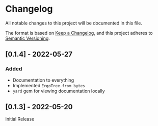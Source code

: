 # Changelog
All notable changes to this project will be documented in this file.

The format is based on [Keep a Changelog](https://keepachangelog.com/en/1.0.0/),
and this project adheres to [Semantic Versioning](https://semver.org/spec/v2.0.0.html).

## [0.1.4] - 2022-05-27
### Added
- Documentation to everything
- Implemented `ErgoTree.from_bytes`
- `yard` gem for viewing documentation locally

## [0.1.3] - 2022-05-20
Initial Release

